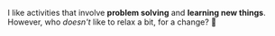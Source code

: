 I like activities that involve **problem solving** and **learning new things**. However, who _doesn't_ like to relax a bit, for a change? 🐺
